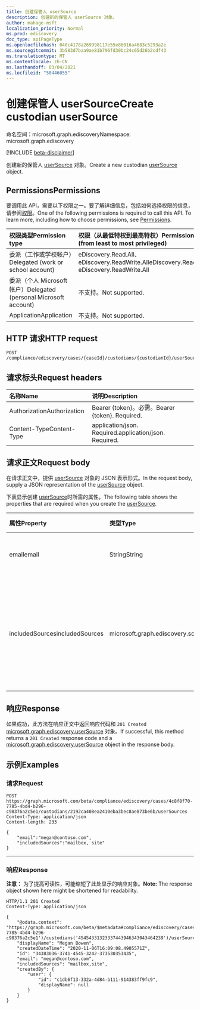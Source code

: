 ```yaml
---
title: 创建保管人 userSource
description: 创建新的保管人 userSource 对象。
author: mahage-msft
localization_priority: Normal
ms.prod: ediscovery
doc_type: apiPageType
ms.openlocfilehash: 040c4178a269998117e55e86016a4683c5293a2e
ms.sourcegitcommit: 3b583d7baa9ae81b796fd30bc24c65d26b2cdf43
ms.translationtype: MT
ms.contentlocale: zh-CN
ms.lasthandoff: 03/04/2021
ms.locfileid: "50446055"
---
```

# <a name="create-custodian-usersource"></a><span data-ttu-id="d4e41-103">创建保管人 userSource</span><span class="sxs-lookup"><span data-stu-id="d4e41-103">Create custodian userSource</span></span>

<span data-ttu-id="d4e41-104">命名空间：microsoft.graph.ediscovery</span><span class="sxs-lookup"><span data-stu-id="d4e41-104">Namespace: microsoft.graph.ediscovery</span></span>

[!INCLUDE [beta-disclaimer](../../includes/beta-disclaimer.md)]

<span data-ttu-id="d4e41-105">创建新的保管人 [userSource](../resources/ediscovery-usersource.md) 对象。</span><span class="sxs-lookup"><span data-stu-id="d4e41-105">Create a new custodian [userSource](../resources/ediscovery-usersource.md) object.</span></span>

## <a name="permissions"></a><span data-ttu-id="d4e41-106">Permissions</span><span class="sxs-lookup"><span data-stu-id="d4e41-106">Permissions</span></span>

<span data-ttu-id="d4e41-p101">要调用此 API，需要以下权限之一。要了解详细信息，包括如何选择权限的信息，请参阅[权限](/graph/permissions-reference)。</span><span class="sxs-lookup"><span data-stu-id="d4e41-p101">One of the following permissions is required to call this API. To learn more, including how to choose permissions, see [Permissions](/graph/permissions-reference).</span></span>

|<span data-ttu-id="d4e41-109">权限类型</span><span class="sxs-lookup"><span data-stu-id="d4e41-109">Permission type</span></span>|<span data-ttu-id="d4e41-110">权限（从最低特权到最高特权）</span><span class="sxs-lookup"><span data-stu-id="d4e41-110">Permissions (from least to most privileged)</span></span>|
|:---|:---|
|<span data-ttu-id="d4e41-111">委派（工作或学校帐户）</span><span class="sxs-lookup"><span data-stu-id="d4e41-111">Delegated (work or school account)</span></span>|<span data-ttu-id="d4e41-112">eDiscovery.Read.All、eDiscovery.ReadWrite.All</span><span class="sxs-lookup"><span data-stu-id="d4e41-112">eDiscovery.Read.All, eDiscovery.ReadWrite.All</span></span>|
|<span data-ttu-id="d4e41-113">委派（个人 Microsoft 帐户）</span><span class="sxs-lookup"><span data-stu-id="d4e41-113">Delegated (personal Microsoft account)</span></span>|<span data-ttu-id="d4e41-114">不支持。</span><span class="sxs-lookup"><span data-stu-id="d4e41-114">Not supported.</span></span>|
|<span data-ttu-id="d4e41-115">Application</span><span class="sxs-lookup"><span data-stu-id="d4e41-115">Application</span></span>|<span data-ttu-id="d4e41-116">不支持。</span><span class="sxs-lookup"><span data-stu-id="d4e41-116">Not supported.</span></span>|

## <a name="http-request"></a><span data-ttu-id="d4e41-117">HTTP 请求</span><span class="sxs-lookup"><span data-stu-id="d4e41-117">HTTP request</span></span>

<!-- {
  "blockType": "ignored"
}
-->

``` http
POST /compliance/ediscovery/cases/{caseId}/custodians/{custodianId}/userSources
```

## <a name="request-headers"></a><span data-ttu-id="d4e41-118">请求标头</span><span class="sxs-lookup"><span data-stu-id="d4e41-118">Request headers</span></span>

|<span data-ttu-id="d4e41-119">名称</span><span class="sxs-lookup"><span data-stu-id="d4e41-119">Name</span></span>|<span data-ttu-id="d4e41-120">说明</span><span class="sxs-lookup"><span data-stu-id="d4e41-120">Description</span></span>|
|:---|:---|
|<span data-ttu-id="d4e41-121">Authorization</span><span class="sxs-lookup"><span data-stu-id="d4e41-121">Authorization</span></span>|<span data-ttu-id="d4e41-p102">Bearer {token}。必需。</span><span class="sxs-lookup"><span data-stu-id="d4e41-p102">Bearer {token}. Required.</span></span>|
|<span data-ttu-id="d4e41-124">Content-Type</span><span class="sxs-lookup"><span data-stu-id="d4e41-124">Content-Type</span></span>|<span data-ttu-id="d4e41-p103">application/json. Required.</span><span class="sxs-lookup"><span data-stu-id="d4e41-p103">application/json. Required.</span></span>|

## <a name="request-body"></a><span data-ttu-id="d4e41-127">请求正文</span><span class="sxs-lookup"><span data-stu-id="d4e41-127">Request body</span></span>

<span data-ttu-id="d4e41-128">在请求正文中，提供 [userSource](../resources/ediscovery-usersource.md) 对象的 JSON 表示形式。</span><span class="sxs-lookup"><span data-stu-id="d4e41-128">In the request body, supply a JSON representation of the [userSource](../resources/ediscovery-usersource.md) object.</span></span>

<span data-ttu-id="d4e41-129">下表显示创建 [userSource](../resources/ediscovery-usersource.md)时所需的属性。</span><span class="sxs-lookup"><span data-stu-id="d4e41-129">The following table shows the properties that are required when you create the [userSource](../resources/ediscovery-usersource.md).</span></span>

|<span data-ttu-id="d4e41-130">属性</span><span class="sxs-lookup"><span data-stu-id="d4e41-130">Property</span></span>|<span data-ttu-id="d4e41-131">类型</span><span class="sxs-lookup"><span data-stu-id="d4e41-131">Type</span></span>|<span data-ttu-id="d4e41-132">说明</span><span class="sxs-lookup"><span data-stu-id="d4e41-132">Description</span></span>|
|:---|:---|:---|
|<span data-ttu-id="d4e41-133">email</span><span class="sxs-lookup"><span data-stu-id="d4e41-133">email</span></span>|<span data-ttu-id="d4e41-134">String</span><span class="sxs-lookup"><span data-stu-id="d4e41-134">String</span></span>|<span data-ttu-id="d4e41-135">用户的 SMTP 地址。</span><span class="sxs-lookup"><span data-stu-id="d4e41-135">SMTP address of the user.</span></span>|
|<span data-ttu-id="d4e41-136">includedSources</span><span class="sxs-lookup"><span data-stu-id="d4e41-136">includedSources</span></span>|<span data-ttu-id="d4e41-137">microsoft.graph.ediscovery.sourceType</span><span class="sxs-lookup"><span data-stu-id="d4e41-137">microsoft.graph.ediscovery.sourceType</span></span>|<span data-ttu-id="d4e41-138">指定此组中包含的源。</span><span class="sxs-lookup"><span data-stu-id="d4e41-138">Specifies which sources are included in this group.</span></span> <span data-ttu-id="d4e41-139">可取值为：`mailbox`、`site`。</span><span class="sxs-lookup"><span data-stu-id="d4e41-139">Possible values are: `mailbox`, `site`.</span></span>|

## <a name="response"></a><span data-ttu-id="d4e41-140">响应</span><span class="sxs-lookup"><span data-stu-id="d4e41-140">Response</span></span>

<span data-ttu-id="d4e41-141">如果成功，此方法在响应正文中返回响应代码和 `201 Created` [microsoft.graph.ediscovery.userSource](../resources/ediscovery-usersource.md) 对象。</span><span class="sxs-lookup"><span data-stu-id="d4e41-141">If successful, this method returns a `201 Created` response code and a [microsoft.graph.ediscovery.userSource](../resources/ediscovery-usersource.md) object in the response body.</span></span>

## <a name="examples"></a><span data-ttu-id="d4e41-142">示例</span><span class="sxs-lookup"><span data-stu-id="d4e41-142">Examples</span></span>

### <a name="request"></a><span data-ttu-id="d4e41-143">请求</span><span class="sxs-lookup"><span data-stu-id="d4e41-143">Request</span></span>

<!-- {
  "blockType": "request",
  "name": "create_usersource_from_"
}
-->

``` http
POST https://graph.microsoft.com/beta/compliance/ediscovery/cases/4c8f8f70-7785-4bd4-b296-c98376a2c5e1/custodians/2192ca408ea2410eba3bec8ae873be6b/userSources
Content-Type: application/json
Content-length: 233

{
    "email":"megan@contoso.com",
    "includedSources":"mailbox, site"
}
```

---

### <a name="response"></a><span data-ttu-id="d4e41-144">响应</span><span class="sxs-lookup"><span data-stu-id="d4e41-144">Response</span></span>

<span data-ttu-id="d4e41-145">**注意：** 为了提高可读性，可能缩短了此处显示的响应对象。</span><span class="sxs-lookup"><span data-stu-id="d4e41-145">**Note:** The response object shown here might be shortened for readability.</span></span>
<!-- {
  "blockType": "response",
  "truncated": true,
  "@odata.type": "microsoft.graph.ediscovery.userSource"
}
-->

``` http
HTTP/1.1 201 Created
Content-Type: application/json

{
    "@odata.context": "https://graph.microsoft.com/beta/$metadata#compliance/ediscovery/cases('4c8f8f70-7785-4bd4-b296-c98376a2c5e1')/custodians('45454331323337443946343043464239')/userSources/$entity",
    "displayName": "Megan Bowen",
    "createdDateTime": "2020-11-06T16:09:08.4905571Z",
    "id": "34383036-3741-4545-3242-373530353435",
    "email": "megan@contoso.com",
    "includedSources": "mailbox,site",
    "createdBy": {
        "user": {
            "id": "c1db6f13-332a-4d84-b111-914383ff9fc9",
            "displayName": null
        }
    }
}
```
